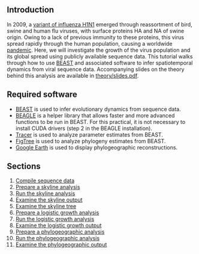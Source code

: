 ## Introduction

In 2009, a [variant of influenza H1N1](http://en.wikipedia.org/wiki/Pandemic_H1N1/09_virus) emerged through reassortment of bird, swine and human flu viruses, with surface proteins HA and NA of swine origin.
Owing to a lack of previous immunity to these proteins, this virus spread rapidly through the human population, causing a worldwide [pandemic](http://en.wikipedia.org/wiki/2009_flu_pandemic).
Here, we will investigate the growth of the virus population and its global spread using publicly available sequence data.
This tutorial walks through how to use [BEAST](http://beast.bio.ed.ac.uk/) and associated software to infer spatiotemporal dynamics from viral sequence data.
Accompanying slides on the theory behind this analysis are available in [theory/slides.pdf](theory/slides.pdf).

## Required software

* [BEAST](http://beast.bio.ed.ac.uk/) is used to infer evolutionary dynamics from sequence data.
* [BEAGLE](http://beast.bio.ed.ac.uk/BEAGLE) is a helper library that allows faster and more advanced functions to be run in BEAST. For this practical, it is not necessary to install CUDA drivers (step 2 in the BEAGLE installation).
* [Tracer](http://tree.bio.ed.ac.uk/software/tracer/) is used to analyze parameter estimates from BEAST.
* [FigTree](http://tree.bio.ed.ac.uk/software/figtree/) is used to analyze phylogeny estimates from BEAST.
* [Google Earth](http://www.google.com/earth/) is used to display phylogeographic reconstructions.

## Sections

1. [Compile sequence data](01-compile-sequence-data.md)
2. [Prepare a skyline analysis](02-prepare-a-skyline-analysis.md)
3. [Run the skyline analysis](03-run-the-skyline-analysis.md)
4. [Examine the skyline output](04-examine-the-skyline-output.md)
5. [Examine the skyline tree](05-examine-the-skyline-tree.md)
6. [Prepare a logistic growth analysis](06-prepare-a-logistic-growth-analysis.md)
7. [Run the logistic growth analysis](07-run-the-logistic-growth-analysis.md)
8. [Examine the logistic growth output](08-examine-the-logistic-growth-output.md)
9. [Prepare a phylogeographic analysis](09-prepare-a-phylogeographic-analysis.md)
10. [Run the phylogeographic analysis](10-run-the-phylogeographic-analysis.md)
11. [Examine the phylogeographic output](11-examine-the-phylogeographic-output.md)

